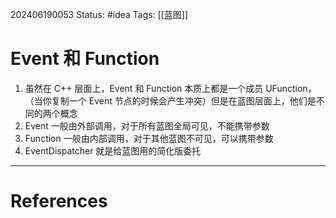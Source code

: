 202406190053
Status: #idea
Tags: [[蓝图]]
# Event 和 Function

1. 虽然在 C++ 层面上，Event 和 Function 本质上都是一个成员 UFunction，（当你复制一个 Event 节点的时候会产生冲突）但是在蓝图层面上，他们是不同的两个概念
2. Event 一般由外部调用，对于所有蓝图全局可见，不能携带参数
3. Function 一般由内部调用，对于其他蓝图不可见，可以携带参数
4. EventDispatcher 就是给蓝图用的简化版委托

---
# References